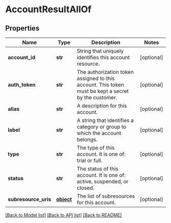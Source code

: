 # AccountResultAllOf

## Properties
Name | Type | Description | Notes
------------ | ------------- | ------------- | -------------
**account_id** | **str** | String that uniquely identifies this account resource. | [optional] 
**auth_token** | **str** | The authorization token assigned to this account. This token must be kept a secret by the customer. | [optional] 
**alias** | **str** | A description for this account. | [optional] 
**label** | **str** | A string that identifies a category or group to which the account belongs. | [optional] 
**type** | **str** | The type of this account. It is one of: trial or full. | [optional] 
**status** | **str** | The status of this account. It is one of: active, suspended, or closed. | [optional] 
**subresource_uris** | [**object**](.md) | The list of subresources for this account. | [optional] 

[[Back to Model list]](../README.md#documentation-for-models) [[Back to API list]](../README.md#documentation-for-api-endpoints) [[Back to README]](../README.md)


